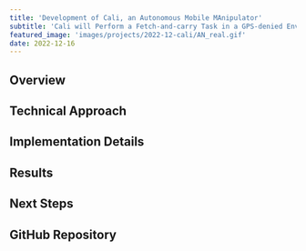 ```yaml
---
title: 'Development of Cali, an Autonomous Mobile MAnipulator'
subtitle: 'Cali will Perform a Fetch-and-carry Task in a GPS-denied Environment'
featured_image: 'images/projects/2022-12-cali/AN_real.gif'
date: 2022-12-16
---
```


## Overview

## Technical Approach

## Implementation Details

## Results

## Next Steps

## GitHub Repository


